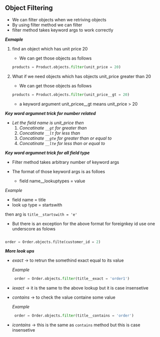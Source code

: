 ## Object Filtering

- We can filter objects when we retriving objects 
- By using filter method we can filter
- filter method takes keyword args to work correctly

___Exmaple___

1. find an object which has unit price 20 

    - We can get those objects as follows

    ```python 
    products = Product.objects.filter(unit_price = 20)
    ```
2. What if we need objects which has objects unit_price greater than 20
    - We can get those objects as follows

    ```python 
    products = Product.objects.filter(unit_price__gt = 20)
    ```

    - a keyword argument unit_pricee__gt means unit_price > 20

___Key word argumnet trick for number related___

- _Let the field name is unit_price then_
    1. _Concatinate `__gt` for greater than_
    2. _Concatinate `__lt` for less than_
    3. _Concatinate `__gte` for greater than or equal to_
    4. _Concatinate `__lte` for less than or equal to_

___Key word argumnet trick for all field type___

- Filter method takes arbitrary number of keyword args
- The format of those  keyword args is as folloes

    - field name__lookuptypes = value

_Example_
- field name = title
- look up type = startswith

then arg is `title__startswith = 'e'`

- But there is an exception for the above format for foreignkey id use one underscore as folows

```python

order = Order.objects.filte(customer_id = 2)

```

___More look ups___

- _exact_ -> to retrun the somethind exact equal to its value

    _Example_

    ```python
     order = Order.objects.filter(title__exact = 'order1')
     ```
- _iexact_ -> it is the same to the above lookup but it is case insensetive

- _contains_ -> to check the value containe some value

    _Example_

    
    ```python
     order = Order.objects.filter(title__contains = 'order')
     ```

- _icontains_ -> this is the same as `contains` method but this is case insensetive

